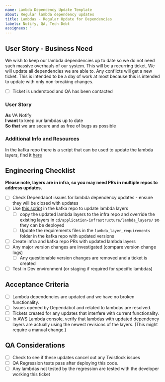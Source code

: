 ```yaml
---
name: Lambda Dependency Update Template
about: Regular lambda dependency updates
title: Lambdas - Regular Update for Dependencies
labels: Notify, QA, Tech Debt
assignees: ''
---
```


## User Story - Business Need

We wish to keep our lambda dependencies up to date so we do not need such massive overhauls of our system. This will be a recurring ticket. We will update all dependencies we are able to. Any conflicts will get a new ticket. This is intended to be a day of work at most because this is intended to update with only non-breaking changes.

- [ ] Ticket is understood and QA has been contacted

### User Story
**As** VA Notify  
**I want** to keep our lambdas up to date  
**So that** we are secure and as free of bugs as possible

### Additional Info and Resources
In the kafka repo there is a script that can be used to update the lambda layers, find it [here](https://github.com/department-of-veterans-affairs/notification-kafka/blob/main/scripts/create-update-lambda-layers.sh) 

## Engineering Checklist
**Please note, layers are in infra, so you may need PRs in multiple repos to address updates.**

- [ ] Check Dependabot issues for lambda dependency updates - ensure they will be closed with updates
- [ ] Use [this script](https://github.com/department-of-veterans-affairs/notification-kafka/blob/main/scripts/create-update-lambda-layers.sh) in the kafka repo to update lambda layers
	- [ ] copy the updated lambda layers to the infra repo and override the existing layers in `cd/application-infrastructure/lambda_layers/` so they can be deployed
	- [ ] Update the requirements files in the `lambda_layer_requirements` folder in the kafka repo with updated versions
- [ ] Create infra and kafka repo PRs with updated lambda layers
- [ ] Any major version changes are investigated (compare version change logs)
	- [ ] Any questionable version changes are removed and a ticket is created
- [ ] Test in Dev environment (or staging if required for specific lambdas)

## Acceptance Criteria
- [ ] Lambda dependencies are updated and we have no broken functionality. 
- [ ] Issues opened by Dependabot and related to lambdas are resolved. 
- [ ] Tickets created for any updates that interfere with current functionality.
- [ ] In AWS Lambda console, verify that lambdas with updated dependency layers are actually using the newest revisions of the layers.  (This might require a manual change.)
## QA Considerations
- [ ] Check to see if these updates cancel out any Twistlock issues
- [ ] QA Regression tests pass after deploying this code.
- [ ] Any lambdas not tested by the regression are tested with the developer working this ticket
